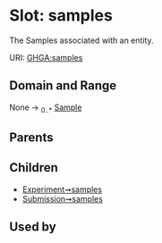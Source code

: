
# Slot: samples


The Samples associated with an entity.

URI: [GHGA:samples](https://w3id.org/GHGA/samples)


## Domain and Range

None &#8594;  <sub>0..\*</sub> [Sample](Sample.md)

## Parents


## Children

 *  [Experiment➞samples](Experiment_samples.md)
 *  [Submission➞samples](Submission_samples.md)

## Used by

